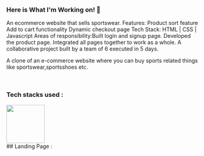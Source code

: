 ### Here is What I'm Working on! 👋

An ecommerce website that sells sportswear. Features: Product sort feature Add to cart functionality Dynamic checkout page  Tech Stack: HTML | CSS | 
Javascript  Areas of responsibility:Built login and signup page. Developed the product page. Integrated all pages together to work as a whole. 
A collaborative project built by a team of 6 executed in 5 days.

A clone of an e-commerce website where you can buy sports related things like sportswear,sportsshoes etc.

​
### Tech stacks used :
<div style="display: flex">

  <img style="width:100px; hight:80px" src="https://upload.wikimedia.org/wikipedia/commons/thumb/6/61/HTML5_logo_and_wordmark.svg/180px-HTML5_logo_and_wordmark.svg.png">

</div>
## Landing Page :
